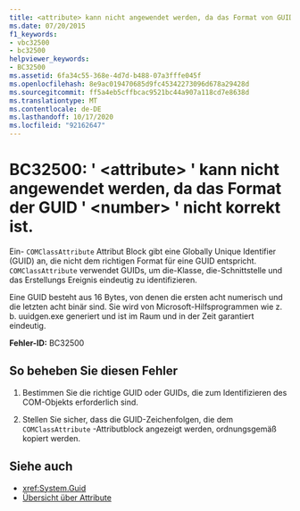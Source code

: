 ```yaml
---
title: <attribute> kann nicht angewendet werden, da das Format von GUID "<number>" falsch ist.
ms.date: 07/20/2015
f1_keywords:
- vbc32500
- bc32500
helpviewer_keywords:
- BC32500
ms.assetid: 6fa34c55-368e-4d7d-b488-07a3fffe045f
ms.openlocfilehash: 8e9ac019470685d9fc45342273096d678a29428d
ms.sourcegitcommit: ff5a4eb5cffbcac9521bc44a907a118cd7e8638d
ms.translationtype: MT
ms.contentlocale: de-DE
ms.lasthandoff: 10/17/2020
ms.locfileid: "92162647"
---
```

# <a name="bc32500-attribute-cannot-be-applied-because-the-format-of-the-guid-number-is-not-correct"></a>BC32500: ' \<attribute> ' kann nicht angewendet werden, da das Format der GUID ' \<number> ' nicht korrekt ist.

Ein- `COMClassAttribute` Attribut Block gibt eine Globally Unique Identifier (GUID) an, die nicht dem richtigen Format für eine GUID entspricht. `COMClassAttribute` verwendet GUIDs, um die-Klasse, die-Schnittstelle und das Erstellungs Ereignis eindeutig zu identifizieren.

 Eine GUID besteht aus 16 Bytes, von denen die ersten acht numerisch und die letzten acht binär sind. Sie wird von Microsoft-Hilfsprogrammen wie z. b. uuidgen.exe generiert und ist im Raum und in der Zeit garantiert eindeutig.

 **Fehler-ID:** BC32500

## <a name="to-correct-this-error"></a>So beheben Sie diesen Fehler

1. Bestimmen Sie die richtige GUID oder GUIDs, die zum Identifizieren des COM-Objekts erforderlich sind.

2. Stellen Sie sicher, dass die GUID-Zeichenfolgen, die dem `COMClassAttribute` -Attributblock angezeigt werden, ordnungsgemäß kopiert werden.

## <a name="see-also"></a>Siehe auch

- <xref:System.Guid>
- [Übersicht über Attribute](../../programming-guide/concepts/attributes/index.md)
